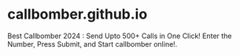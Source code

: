 # callbomber.github.io
Best Callbomber 2024  : Send Upto 500+ Calls in One Click! Enter the Number, Press Submit, and Start callbomber online!.
